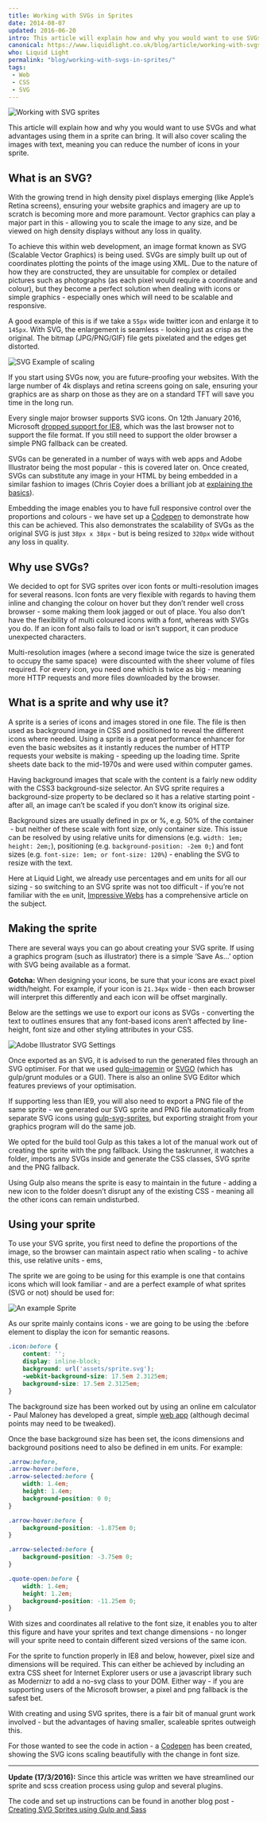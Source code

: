```yaml
---
title: Working with SVGs in Sprites
date: 2014-08-07
updated: 2016-06-20
intro: This article will explain how and why you would want to use SVGs and what advantages using them in a sprite can bring. It will also cover scaling the images ...
canonical: https://www.liquidlight.co.uk/blog/article/working-with-svgs-in-sprites/
who: Liquid Light
permalink: "blog/working-with-svgs-in-sprites/"
tags:
 - Web
 - CSS
 - SVG
---
```


![Working with SVG sprites](/assets/img/content/working-with-svgs-in-sprites/1.webp)

This article will explain how and why you would want to use SVGs and what advantages using them in a sprite can bring. It will also cover scaling the images with text, meaning you can reduce the number of icons in your sprite.

## What is an SVG?

With the growing trend in high density pixel displays emerging (like Apple’s Retina screens), ensuring your website graphics and imagery are up to scratch is becoming more and more paramount. Vector graphics can play a major part in this - allowing you to scale the image to any size, and be viewed on high density displays without any loss in quality.

To achieve this within web development, an image format known as SVG (Scalable Vector Graphics) is being used. SVGs are simply built up out of coordinates plotting the points of the image using XML. Due to the nature of how they are constructed, they are unsuitable for complex or detailed pictures such as photographs (as each pixel would require a coordinate and colour), but they become a perfect solution when dealing with icons or simple graphics - especially ones which will need to be scalable and responsive.

A good example of this is if we take a `55px` wide twitter icon and enlarge it to `145px`. With SVG, the enlargement is seamless - looking just as crisp as the original. The bitmap (JPG/PNG/GIF) file gets pixelated and the edges get distorted.

![SVG Example of scaling](/assets/img/content/working-with-svgs-in-sprites/2.png)

If you start using SVGs now, you are future-proofing your websites. With the large number of 4k displays and retina screens going on sale, ensuring your graphics are as sharp on those as they are on a standard TFT will save you time in the long run.

Every single major browser supports SVG icons. On 12th January 2016, Microsoft [dropped support for IE8](https://www.liquidlight.co.uk/blog/article/lets-drop-ie8/), which was the last browser not to support the file format. If you still need to support the older browser a simple PNG fallback can be created.

SVGs can be generated in a number of ways with web apps and Adobe Illustrator being the most popular - this is covered later on. Once created, SVGs can substitute any image in your HTML by being embedded in a similar fashion to images (Chris Coyier does a brilliant job at [explaining the basics](http://css-tricks.com/using-svg/)).

Embedding the image enables you to have full responsive control over the proportions and colours - we have set up a [Codepen](https://codepen.io/liquidlight/pen/ExFjb) to demonstrate how this can be achieved. This also demonstrates the scalability of SVGs as the original SVG is just `38px x 38px` - but is being resized to `320px` wide without any loss in quality.

## Why use SVGs?

We decided to opt for SVG sprites over icon fonts or multi-resolution images for several reasons. Icon fonts are very flexible with regards to having them inline and changing the colour on hover but they don’t render well cross browser - some making them look jagged or out of place. You also don’t have the flexibility of multi coloured icons with a font, whereas with SVGs you do. If an icon font also fails to load or isn't support, it can produce unexpected characters.

Multi-resolution images (where a second image twice the size is generated to occupy the same space)  were discounted with the sheer volume of files required. For every icon, you need one which is twice as big - meaning more HTTP requests and more files downloaded by the browser.

## What is a sprite and why use it?

A sprite is a series of icons and images stored in one file. The file is then used as background image in CSS and positioned to reveal the different icons where needed. Using a sprite is a great performance enhancer for even the basic websites as it instantly reduces the number of HTTP requests your website is making - speeding up the loading time. Sprite sheets date back to the mid-1970s and were used within computer games.

Having background images that scale with the content is a fairly new oddity with the CSS3 background-size selector. An SVG sprite requires a background-size property to be declared so it has a relative starting point - after all, an image can’t be scaled if you don’t know its original size.

Background sizes are usually defined in px or %, e.g. 50% of the container  - but neither of these scale with font size, only container size. This issue can be resolved by using relative units for dimensions (e.g. `width: 1em; height: 2em;`), positioning (e.g. `background-position: -2em 0;`) and font sizes (e.g. `font-size: 1em; or font-size: 120%`) - enabling the SVG to resize with the text.

Here at Liquid Light, we already use percentages and em units for all our sizing - so switching to an SVG sprite was not too difficult - if you’re not familiar with the `em` unit, [Impressive Webs](http://www.impressivewebs.com/understanding-em-units-css/) has a comprehensive article on the subject.

## Making the sprite

There are several ways you can go about creating your SVG sprite. If using a graphics program (such as illustrator) there is a simple ‘Save As...’ option with SVG being available as a format.

**Gotcha:** When designing your icons, be sure that your icons are exact pixel width/height. For example, if your icon is `21.34px` wide - then each browser will interpret this differently and each icon will be offset marginally.

Below are the settings we use to export our icons as SVGs - converting the text to outlines ensures that any font-based icons aren’t affected by line-height, font size and other styling attributes in your CSS.

![Adobe Illustrator SVG Settings](/assets/img/content/working-with-svgs-in-sprites/3.png)

Once exported as an SVG, it is advised to run the generated files through an SVG optimiser. For that we used [gulp-imagemin](https://github.com/sindresorhus/gulp-imagemin) or [SVGO](https://github.com/svg/svgo) (which has gulp/grunt modules or a GUI). There is also an online SVG Editor which features previews of your optimisation.

If supporting less than IE9, you will also need to export a PNG file of the same sprite - we generated our SVG sprite and PNG file automatically from separate SVG icons using [gulp-svg-sprites](https://www.npmjs.org/package/gulp-svg-sprites), but exporting straight from your graphics program will do the same job.

We opted for the build tool Gulp as this takes a lot of the manual work out of creating the sprite with the png fallback. Using the taskrunner, it watches a folder, imports any SVGs inside and generate the CSS classes, SVG sprite and the PNG fallback.

Using Gulp also means the sprite is easy to maintain in the future - adding a new icon to the folder doesn’t disrupt any of the existing CSS - meaning all the other icons can remain undisturbed.

## Using your sprite

To use your SVG sprite, you first need to define the proportions of the image, so the browser can maintain aspect ratio when scaling - to achive this, use relative units - ems,

The sprite we are going to be using for this example is one that contains icons which will look familiar - and are a perfect example of what sprites (SVG or not) should be used for:

![An example Sprite](/assets/img/content/working-with-svgs-in-sprites/4.png)

As our sprite mainly contains icons - we are going to be using the :before element to display the icon for semantic reasons.

```css
.icon:before {
    content: '';
    display: inline-block;
    background: url('assets/sprite.svg');
    -webkit-background-size: 17.5em 2.3125em;
    background-size: 17.5em 2.3125em;
}
```

The background size has been worked out by using an online em calculator - Paul Maloney has developed a great, simple [web app](http://px-em.com/) (although decimal points may need to be tweaked).

Once the base background size has been set, the icons dimensions and background positions need to also be defined in em units. For example:

```css
.arrow:before,
.arrow-hover:before,
.arrow-selected:before {
    width: 1.4em;
    height: 1.4em;
    background-position: 0 0;
}

.arrow-hover:before {
    background-position: -1.875em 0;
}

.arrow-selected:before {
    background-position: -3.75em 0;
}

.quote-open:before {
    width: 1.4em;
    height: 1.2em;
    background-position: -11.25em 0;
}
```

With sizes and coordinates all relative to the font size, it enables you to alter this figure and have your sprites and text change dimensions - no longer will your sprite need to contain different sized versions of the same icon.

For the sprite to function properly in IE8 and below, however, pixel size and dimensions will be required. This can either be achieved by including an extra CSS sheet for Internet Explorer users or use a javascript library such as Modernizr to add a no-svg class to your DOM. Either way - if you are supporting users of the Microsoft browser, a pixel and png fallback is the safest bet.

With creating and using SVG sprites, there is a fair bit of manual grunt work involved - but the advantages of having smaller, scaleable sprites outweigh this.

For those wanted to see the code in action - a [Codepen](https://codepen.io/liquidlight/pen/Emcun) has been created, showing the SVG icons scaling beautifully with the change in font size.

---

**Update (17/3/2016):** Since this article was written we have streamlined our sprite and scss creation process using gulop and several plugins.

The code and set up instructions can be found in another blog post - [Creating SVG Sprites using Gulp and Sass](https://www.liquidlight.co.uk/blog/article/creating-svg-sprites-using-gulp-and-sass/)
